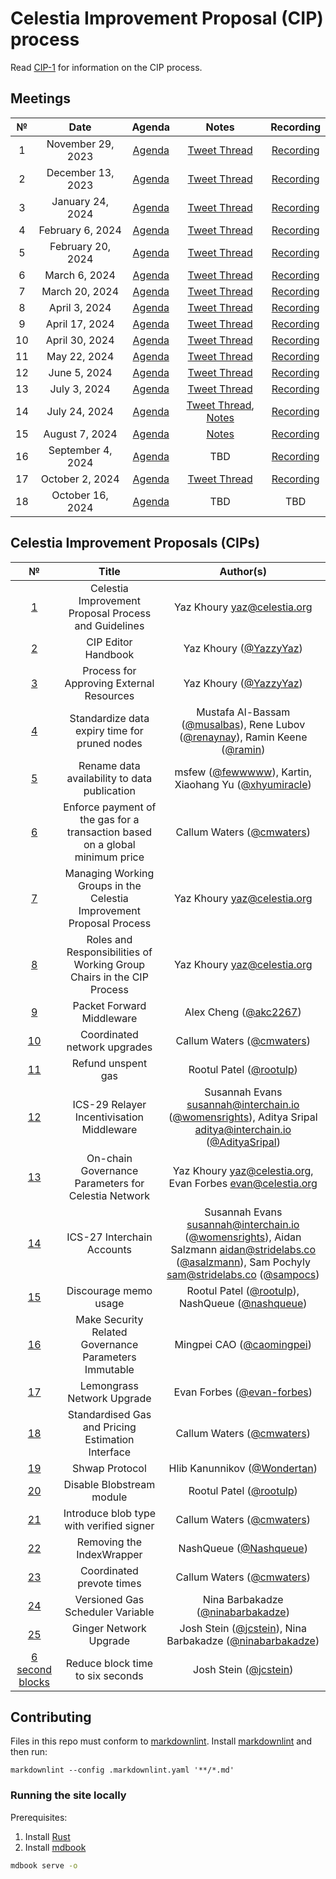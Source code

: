 # Celestia Improvement Proposal (CIP) process

Read [CIP-1](./cip-1.md) for information on the CIP process.

## Meetings

| №  |       Date        |                          Agenda                          |                                   Notes                                   |                            Recording                            |
|:--:|:-----------------:|:--------------------------------------------------------:|:-------------------------------------------------------------------------:|:---------------------------------------------------------------:|
| 1  | November 29, 2023 |  [Agenda](https://github.com/celestiaorg/CIPs/issues/8)  |    [Tweet Thread](https://x.com/JoshCStein/status/1729893879191621702)    |    [Recording](https://www.youtube.com/watch?v=EhWHHmPo_5Q)     |
| 2  | December 13, 2023 | [Agenda](https://github.com/celestiaorg/CIPs/issues/22)  |    [Tweet Thread](https://x.com/JoshCStein/status/1734967567075168697)    |    [Recording](https://www.youtube.com/watch?v=yYt600kvf4g)     |
| 3  | January 24, 2024  | [Agenda](https://github.com/celestiaorg/CIPs/issues/40)  | [Tweet Thread](https://x.com/JoshCStein/status/1750187535911837848?s=20)  |    [Recording](https://www.youtube.com/watch?v=g_8e3h6iixM)     |
| 4  | February 6, 2024  | [Agenda](https://github.com/celestiaorg/CIPs/issues/61)  | [Tweet Thread](https://x.com/JoshCStein/status/1754898166313337310?s=20)  |    [Recording](https://www.youtube.com/watch?v=izDnDHZEbxg)     |
| 5  | February 20, 2024 | [Agenda](https://github.com/celestiaorg/CIPs/issues/71)  | [Tweet Thread](https://twitter.com/JoshCStein/status/1759972091724526084) | [Recording](https://youtube.com/live/WFPEMAuGEM0?feature=share) |
| 6  |   March 6, 2024   | [Agenda](https://github.com/celestiaorg/CIPs/issues/87)  | [Tweet Thread](https://twitter.com/JoshCStein/status/1765407703462031563) |    [Recording](https://www.youtube.com/watch?v=DEAkzrhSwMA)     |
| 7  |  March 20, 2024   | [Agenda](https://github.com/celestiaorg/CIPs/issues/95)  | [Tweet Thread](https://twitter.com/JoshCStein/status/1770480641290744157) |    [Recording](https://www.youtube.com/watch?v=B2NyDWht7xU)     |
| 8  |   April 3, 2024   | [Agenda](https://github.com/celestiaorg/CIPs/issues/107) | [Tweet Thread](https://twitter.com/JoshCStein/status/1775538935285862747) |    [Recording](https://www.youtube.com/watch?v=vBrjSExfRO8)     |
| 9  |  April 17, 2024   | [Agenda](https://github.com/celestiaorg/CIPs/issues/127) | [Tweet Thread](https://twitter.com/JoshCStein/status/1780612265667924032) |    [Recording](https://www.youtube.com/watch?v=Qwir10r9o7k)     |
| 10 |  April 30, 2024   | [Agenda](https://github.com/celestiaorg/CIPs/issues/134) |    [Tweet Thread](https://x.com/JoshCStein/status/1785309248248828133)    |    [Recording](https://www.youtube.com/watch?v=zWQsvPqPkC8)     |
| 11 |   May 22, 2024    | [Agenda](https://github.com/celestiaorg/CIPs/issues/142) |    [Tweet Thread](https://x.com/JoshCStein/status/1793312125235999082)    |    [Recording](https://www.youtube.com/watch?v=g6PMMaMmpxg)     |
| 12 |   June 5, 2024    | [Agenda](https://github.com/celestiaorg/CIPs/issues/149) |    [Tweet Thread](https://x.com/JoshCStein/status/1798381092493504830)    |    [Recording](https://www.youtube.com/watch?v=kV5_ANNhixI)     |
| 13 |   July 3, 2024    | [Agenda](https://github.com/celestiaorg/CIPs/issues/155) |    [Tweet Thread](https://x.com/JoshCStein/status/1808531780506403102)    |    [Recording](https://youtu.be/WzPi49Ge2rA)     |
| 14 |   July 24, 2024    | [Agenda](https://github.com/celestiaorg/CIPs/issues/163) |    [Tweet Thread](https://x.com/JoshCStein/status/1816142425011662993), [Notes](./notes/cdc-14.md)    |    [Recording](https://www.youtube.com/watch?v=bwlpAy_KE9U)     |
| 15 |   August 7, 2024    | [Agenda](https://github.com/celestiaorg/CIPs/issues/185) |    [Notes](./notes/cdc-15.md)    |    [Recording](https://www.youtube.com/watch?v=7f1Jtggld34)    |
| 16 |   September 4, 2024    | [Agenda](https://github.com/celestiaorg/CIPs/issues/194) |    TBD    |    [Recording](https://www.youtube.com/watch?v=zuJ6xoRvz-U)    |
| 17 |   October 2, 2024    | [Agenda](https://github.com/celestiaorg/CIPs/issues/201) |    [Tweet Thread](https://x.com/JoshCStein/status/1842229129199935757)    |    [Recording](https://youtu.be/J2Cep6gBN-o)    |
| 18 |   October 16, 2024    | [Agenda](https://github.com/celestiaorg/CIPs/issues/214) |    TBD    |    TBD    |

## Celestia Improvement Proposals (CIPs)

|         №         |                                    Title                                     |                                                                       Author(s)                                                                        |
|:-----------------:|:----------------------------------------------------------------------------:|:------------------------------------------------------------------------------------------------------------------------------------------------------:|
|  [1](./cip-1.md)  |             Celestia Improvement Proposal Process and Guidelines             |                                                             Yaz Khoury <yaz@celestia.org>                                                              |
|  [2](./cip-2.md)  |                             CIP Editor Handbook                              |                                                                 Yaz Khoury ([@YazzyYaz](https://github.com/YazzyYaz))                                                                 |
|  [3](./cip-3.md)  |                   Process for Approving External Resources                   |                                                                 Yaz Khoury ([@YazzyYaz](https://github.com/YazzyYaz))                                                                 |
|  [4](./cip-4.md)  |                Standardize data expiry time for pruned nodes                 |                                      Mustafa Al-Bassam ([@musalbas](https://github.com/musalbas)), Rene Lubov ([@renaynay](https://github.com/renaynay)), Ramin Keene ([@ramin](https://github.com/ramin))                                       |
|  [5](./cip-5.md)  |                 Rename data availability to data publication                 |                                                  msfew ([@fewwwww](https://github.com/fewwwww)), Kartin, Xiaohang Yu ([@xhyumiracle](https://github.com/xhyumiracle))                                                  |
|  [6](./cip-6.md)  | Enforce payment of the gas for a transaction based on a global minimum price |                                                               Callum Waters ([@cmwaters](https://github.com/cmwaters))                                                                |
|  [7](./cip-7.md)  |     Managing Working Groups in the Celestia Improvement Proposal Process     |                                                             Yaz Khoury <yaz@celestia.org>                                                              |
|  [8](./cip-8.md)  |    Roles and Responsibilities of Working Group Chairs in the CIP Process     |                                                             Yaz Khoury <yaz@celestia.org>                                                              |
|  [9](./cip-9.md)  |                          Packet Forward Middleware                           |                                                                 Alex Cheng ([@akc2267](https://github.com/akc2267))                                                                  |
| [10](./cip-10.md) |                         Coordinated network upgrades                         |                                                               Callum Waters ([@cmwaters](https://github.com/cmwaters))                                                                |
| [11](./cip-11.md) |                              Refund unspent gas                              |                                                                Rootul Patel ([@rootulp](https://github.com/rootulp))                                                                 |
| [12](./cip-12.md) |                  ICS-29 Relayer Incentivisation Middleware                   |                       Susannah Evans <susannah@interchain.io> ([@womensrights](https://github.com/womensrights)), Aditya Sripal <aditya@interchain.io> ([@AdityaSripal](https://github.com/AdityaSripal))                        |
| [13](./cip-13.md) |             On-chain Governance Parameters for Celestia Network              |                                            Yaz Khoury <yaz@celestia.org>,  Evan Forbes <evan@celestia.org>                                             |
| [14](./cip-14.md) |                          ICS-27 Interchain Accounts                          | Susannah Evans <susannah@interchain.io> ([@womensrights](https://github.com/womensrights)), Aidan Salzmann <aidan@stridelabs.co> ([@asalzmann](https://github.com/asalzmann)), Sam Pochyly <sam@stridelabs.co> ([@sampocs](https://github.com/sampocs)) |
| [15](./cip-15.md) |                            Discourage memo usage                             |                                                    Rootul Patel ([@rootulp](https://github.com/rootulp)), NashQueue ([@nashqueue](https://github.com/nashqueue))                                                     |
| [16](./cip-16.md) |            Make Security Related Governance Parameters Immutable             |                                                               Mingpei CAO ([@caomingpei](https://github.com/caomingpei))                                                                |
| [17](./cip-17.md) |                             Lemongrass Network Upgrade                              |                                                               Evan Forbes ([@evan-forbes](https://github.com/evan-forbes))                                                               |
| [18](./cip-18.md) |              Standardised Gas and Pricing Estimation Interface               |                                                               Callum Waters ([@cmwaters](https://github.com/cmwaters))                                                                |
| [19](./cip-19.md) |                                Shwap Protocol                                |                                                              Hlib Kanunnikov ([@Wondertan](https://github.com/Wondertan))                                                              |
| [20](./cip-20.md) |                          Disable Blobstream module                           |                                                                Rootul Patel ([@rootulp](https://github.com/rootulp))                                                                 |
| [21](./cip-21.md) |                   Introduce blob type with verified signer                   |                                                               Callum Waters ([@cmwaters](https://github.com/cmwaters))                                                                |
| [22](./cip-22.md) |                          Removing the IndexWrapper                           |                                                                 NashQueue ([@Nashqueue](https://github.com/Nashqueue))                                                                 |
| [23](./cip-23.md) |                          Coordinated prevote times                           |                                                               Callum Waters ([@cmwaters](https://github.com/cmwaters))                                                                |
| [24](./cip-24.md) |                          Versioned Gas Scheduler Variable                           |                                                               Nina Barbakadze ([@ninabarbakadze](https://github.com/ninabarbakadze))                                                                |
| [25](./cip-25.md) |                          Ginger Network Upgrade                           |                                                               Josh Stein ([@jcstein](https://github.com/jcstein)), Nina Barbakadze ([@ninabarbakadze](https://github.com/ninabarbakadze)) |
| [6 second blocks](./cip-26.md) | Reduce block time to six seconds |                                                               Josh Stein ([@jcstein](https://github.com/jcstein)) |

## Contributing

Files in this repo must conform to [markdownlint](https://github.com/DavidAnson/markdownlint). Install [markdownlint](https://github.com/DavidAnson/markdownlint) and then run:

```shell
markdownlint --config .markdownlint.yaml '**/*.md'
```

### Running the site locally

Prerequisites:

1. Install [Rust](https://www.rust-lang.org/tools/install)
1. Install [mdbook](https://rust-lang.github.io/mdBook/guide/installation.html)

```sh
mdbook serve -o
```
